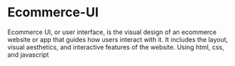 # Ecommerce-UI
Ecommerce UI, or user interface, is the visual design of an ecommerce website or app that guides how users interact with it. It includes the layout, visual aesthetics, and interactive features of the website.  Using html, css, and javascript
